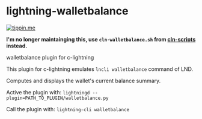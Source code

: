 # lightning-walletbalance

[![tippin.me](https://badgen.net/badge/%E2%9A%A1%EF%B8%8Ftippin.me/@kristapsk/F0918E)](https://tippin.me/@kristapsk)

**I'm no longer maintainging this, use `cln-walletbalance.sh` from [cln-scripts](https://github.com/kristapsk/cln-scripts) instead.**

walletbalance plugin for c-lightning

This plugin for c-lightning emulates `lncli walletbalance` command of LND.

Computes and displays the wallet's current balance summary.

Active the plugin with:
`lightningd --plugin=PATH_TO_PLUGIN/walletbalance.py`

Call the plugin with:
`lightning-cli walletbalance`
